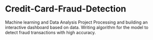 # Credit-Card-Fraud-Detection
Machine learning and Data Analysis Project
Processing and building an interactive dashboard based on data.
Writing algorithm for the model to detect fraud transactions with high accuracy.
